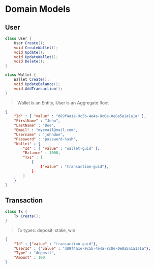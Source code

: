 # Domain Models

## User

```csharp
class User {
    User Create();
    void CreateWallet();
    void Update();
    void UpdateWallet();
    void Delete();
}
```

```csharp
class Wallet {
    Wallet Create();
    void UpdateBalance();
    void AddTransaction();
}
```

> Wallet is an Entity, User is an Aggregate Root

```json
{
    "Id" : { "value" : "d89f4a1e-9c5b-4e4a-8c0e-0e8a5a1a1a1a" },
    "FirstName" : "John",
    "LastName" : "Doe",
    "Email" : "myemail@mail.com",
    "Username" : "johndoe",
    "Password" : "password-hash",
    "Wallet" : {
        "Id" : { "value" : "wallet-guid" },
        "Balance" : 1000,
        "Txs" : [
            {
                {"value" : "transaction-guid"},
            }
        ]
    }
}
```

## Transaction

```csharp
class Tx {
    Tx Create();
}
```

> Tx types: deposit, stake, win

```json
{
    "Id" : {"value" : "transaction-guid"},
    "UserId" : {"value" : "d89f4a1e-9c5b-4e4a-8c0e-0e8a5a1a1a1a"},
    "Type" : "deposit",
    "Amount" : 100
}
```